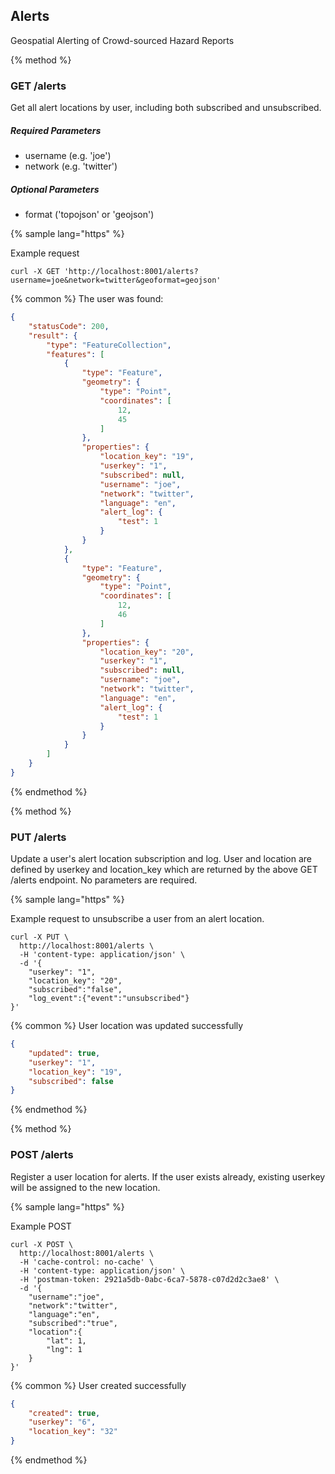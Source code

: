 ## Alerts
Geospatial Alerting of Crowd-sourced Hazard Reports

{% method %}
### GET /alerts

Get all alert locations by user, including both subscribed and unsubscribed.

##### Required Parameters
- username (e.g. 'joe')
- network (e.g. 'twitter')

##### Optional Parameters
- format ('topojson' or 'geojson')

{% sample lang="https" %}


Example request

```https
curl -X GET 'http://localhost:8001/alerts?username=joe&network=twitter&geoformat=geojson'
```

{% common %}
The user was found:

```json
{
    "statusCode": 200,
    "result": {
        "type": "FeatureCollection",
        "features": [
            {
                "type": "Feature",
                "geometry": {
                    "type": "Point",
                    "coordinates": [
                        12,
                        45
                    ]
                },
                "properties": {
                    "location_key": "19",
                    "userkey": "1",
                    "subscribed": null,
                    "username": "joe",
                    "network": "twitter",
                    "language": "en",
                    "alert_log": {
                        "test": 1
                    }
                }
            },
            {
                "type": "Feature",
                "geometry": {
                    "type": "Point",
                    "coordinates": [
                        12,
                        46
                    ]
                },
                "properties": {
                    "location_key": "20",
                    "userkey": "1",
                    "subscribed": null,
                    "username": "joe",
                    "network": "twitter",
                    "language": "en",
                    "alert_log": {
                        "test": 1
                    }
                }
            }
        ]
    }
}
```

{% endmethod %}

{% method %}

### PUT /alerts
Update a user's alert location subscription and log. User and location are defined by userkey and location_key which are returned by the above GET /alerts endpoint. No parameters are required.

{% sample lang="https" %}

Example request to unsubscribe a user from an alert location.

```https
curl -X PUT \
  http://localhost:8001/alerts \
  -H 'content-type: application/json' \
  -d '{
    "userkey": "1",
    "location_key": "20",
    "subscribed":"false",
    "log_event":{"event":"unsubscribed"}
}'
```

{% common %}
User location was updated successfully
```json
{
    "updated": true,
    "userkey": "1",
    "location_key": "19",
    "subscribed": false
}
```
{% endmethod %}


{% method %}
### POST  /alerts
Register a user location for alerts. If the user exists already, existing userkey will be assigned to the new location.

{% sample lang="https" %}

Example POST
```https
curl -X POST \
  http://localhost:8001/alerts \
  -H 'cache-control: no-cache' \
  -H 'content-type: application/json' \
  -H 'postman-token: 2921a5db-0abc-6ca7-5878-c07d2d2c3ae8' \
  -d '{
	"username":"joe",
	"network":"twitter",
	"language":"en",
	"subscribed":"true",
	"location":{
		"lat": 1,
		"lng": 1
	}
}'
```

{% common %}
User created successfully
```json
{
    "created": true,
    "userkey": "6",
    "location_key": "32"
}
```

{% endmethod %}
